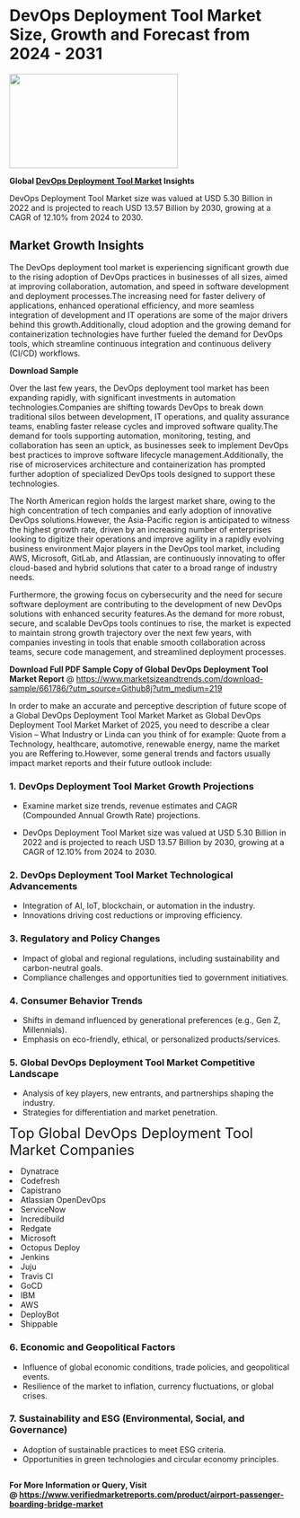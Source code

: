 <H1>DevOps Deployment Tool Market Size, Growth and Forecast from 2024 - 2031</H1><img class="aligncenter size-medium wp-image-584254" src="https://thirdeyenews.in/wp-content/uploads/2024/09/Global-Market-Research-300x168.jpeg" alt="" width="300" height="168" /><p><strong>Global&nbsp;<a href="https://www.marketsizeandtrends.com/download-sample/661786/?utm_source=Github8j?utm_medium=219">DevOps Deployment Tool Market</a> Insights</strong></p><p>DevOps Deployment Tool Market size was valued at USD 5.30 Billion in 2022 and is projected to reach USD 13.57 Billion by 2030, growing at a CAGR of 12.10% from 2024 to 2030.</p><p><h2>Market Growth Insights</h2> <p>The DevOps deployment tool market is experiencing significant growth due to the rising adoption of DevOps practices in businesses of all sizes, aimed at improving collaboration, automation, and speed in software development and deployment processes.The increasing need for faster delivery of applications, enhanced operational efficiency, and more seamless integration of development and IT operations are some of the major drivers behind this growth.Additionally, cloud adoption and the growing demand for containerization technologies have further fueled the demand for DevOps tools, which streamline continuous integration and continuous delivery (CI/CD) workflows.</p> <p><strong>Download Sample</strong></p> <p>Over the last few years, the DevOps deployment tool market has been expanding rapidly, with significant investments in automation technologies.Companies are shifting towards DevOps to break down traditional silos between development, IT operations, and quality assurance teams, enabling faster release cycles and improved software quality.The demand for tools supporting automation, monitoring, testing, and collaboration has seen an uptick, as businesses seek to implement DevOps best practices to improve software lifecycle management.Additionally, the rise of microservices architecture and containerization has prompted further adoption of specialized DevOps tools designed to support these technologies.</p> <p>The North American region holds the largest market share, owing to the high concentration of tech companies and early adoption of innovative DevOps solutions.However, the Asia-Pacific region is anticipated to witness the highest growth rate, driven by an increasing number of enterprises looking to digitize their operations and improve agility in a rapidly evolving business environment.Major players in the DevOps tool market, including AWS, Microsoft, GitLab, and Atlassian, are continuously innovating to offer cloud-based and hybrid solutions that cater to a broad range of industry needs.</p> <p>Furthermore, the growing focus on cybersecurity and the need for secure software deployment are contributing to the development of new DevOps solutions with enhanced security features.As the demand for more robust, secure, and scalable DevOps tools continues to rise, the market is expected to maintain strong growth trajectory over the next few years, with companies investing in tools that enable smooth collaboration across teams, secure code management, and streamlined deployment processes.</p> <p><span class=""><strong>Download Full PDF Sample Copy of Global DevOps Deployment Tool Market Report</strong> @ <a href="https://www.marketsizeandtrends.com/download-sample/661786/?utm_source=Github8j?utm_medium=219" target="_blank">https://www.marketsizeandtrends.com/download-sample/661786/?utm_source=Github8j?utm_medium=219</a></span></p><p>In order to make an accurate and perceptive description of future scope of a Global&nbsp;DevOps Deployment Tool Market Market as Global&nbsp;DevOps Deployment Tool Market Market of 2025, you need to describe a clear Vision &ndash; What Industry or Linda can you think of for example: Quote from a Technology, healthcare, automotive, renewable energy, name the market you are Reffering to.However, some general trends and factors usually impact market reports and their future outlook include:</p><h3>1.&nbsp;<strong>DevOps Deployment Tool Market Growth Projections</strong></h3><ul><li>Examine market size trends, revenue estimates and CAGR (Compounded Annual Growth Rate) projections.</li><li><p>DevOps Deployment Tool Market size was valued at USD 5.30 Billion in 2022 and is projected to reach USD 13.57 Billion by 2030, growing at a CAGR of 12.10% from 2024 to 2030.</p></li></ul><h3>2.&nbsp;<strong>DevOps Deployment Tool Market Technological Advancements</strong></h3><ul><li>Integration of AI, IoT, blockchain, or automation in the industry.</li><li>Innovations driving cost reductions or improving efficiency.</li></ul><h3>3.&nbsp;<strong>Regulatory and Policy Changes</strong></h3><ul><li>Impact of global and regional regulations, including sustainability and carbon-neutral goals.</li><li>Compliance challenges and opportunities tied to government initiatives.</li></ul><h3>4.&nbsp;<strong>Consumer Behavior Trends</strong></h3><ul><li>Shifts in demand influenced by generational preferences (e.g., Gen Z, Millennials).</li><li>Emphasis on eco-friendly, ethical, or personalized products/services.</li></ul><h3>5.&nbsp;<strong>Global DevOps Deployment Tool Market Competitive Landscape</strong></h3><ul><li>Analysis of key players, new entrants, and partnerships shaping the industry.</li><li>Strategies for differentiation and market penetration.</li></ul><p data-pm-slice="1 1 []"><span style="color: inherit; font-family: inherit; font-size: 25px;">Top Global DevOps Deployment Tool Market Companies</span></p><div class="" data-test-id=""><p><li>Dynatrace</li><li> Codefresh</li><li> Capistrano</li><li> Atlassian OpenDevOps</li><li> ServiceNow</li><li> Incredibuild</li><li> Redgate</li><li> Microsoft</li><li> Octopus Deploy</li><li> Jenkins</li><li> Juju</li><li> Travis CI</li><li> GoCD</li><li> IBM</li><li> AWS</li><li> DeployBot</li><li> Shippable</li></p></div><h3>6.&nbsp;<strong>Economic and Geopolitical Factors</strong></h3><ul><li>Influence of global economic conditions, trade policies, and geopolitical events.</li><li>Resilience of the market to inflation, currency fluctuations, or global crises.</li></ul><h3>7.&nbsp;<strong>Sustainability and ESG (Environmental, Social, and Governance)</strong></h3><ul><li>Adoption of sustainable practices to meet ESG criteria.</li><li>Opportunities in green technologies and circular economy principles.</li></ul><h2><strong style="font-size: 14px;">For More Information or Query, Visit @&nbsp;</strong><a style="background-color: #ffffff; font-size: 14px;" href="https://www.marketsizeandtrends.com/report/devops-deployment-tool-market/" target="_blank">https://www.verifiedmarketreports.com/product/airport-passenger-boarding-bridge-market</a></h2>